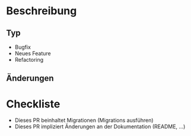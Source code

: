 # Beschreibung

[//]:# (Was wurde in diesem PR gemacht? Was wird dadurch ermöglicht?)


## Typ
[//]:# (Unzutreffendes bitte löschen)

* Bugfix
* Neues Feature
* Refactoring

## Änderungen

[//]:# (Beschreibe bitte *kurz* die wichtigsten Teilaspekte der Lösung bzw. Änderung in Stichpunkten.)

# Checkliste
[//]:# (Unzutreffendes bitte löschen)

* Dieses PR beinhaltet Migrationen (Migrations ausführen)
* Dieses PR impliziert Änderungen an der Dokumentation (README, ...)
